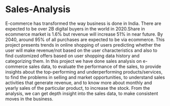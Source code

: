 # Sales-Analysis
E-commerce has transformed the way business is done in India. There are expected to be over 2B digital buyers in the world in 2020.Share in ecommerce market is 1.6% but revenue will increase 51% in near future. By 2040, around 95% of all purchases are expected to be via ecommerce. This project presents trends in online shopping of users predicting whether the user will make revenue/not based on the user characteristics and also to find customized offers based on user shopping data history and categorizing them. In this project we have done sales analysis on e-commerce sales data, to evaluate the performance of the sales, to provide insights about the top-performing and underperforming products/services, to find the problems in selling and market opportunities, to understand sales activities that generate revenue, and to know more about monthly and yearly sales of the particular product, to increase the stock. From the analysis, we can get depth insight into the sales data, to make consistent moves in the business.
